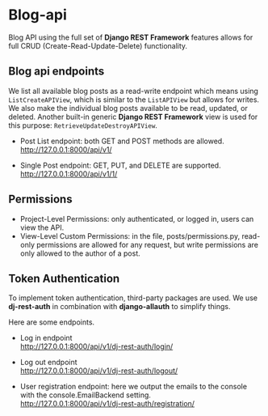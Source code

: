# Blog-api
Blog API using the full set of **Django REST Framework** features allows for full CRUD (Create-Read-Update-Delete) functionality. 

## Blog api endpoints 
We list all available blog posts as a read-write endpoint which means using `ListCreateAPIView`, which is similar to the `ListAPIView` but allows for writes. We also make the individual blog posts available to be read, updated, or deleted. Another built-in generic **Django REST Framework** view is used for this purpose: `RetrieveUpdateDestroyAPIView`.

* Post List endpoint: both GET and POST methods are allowed.  
http://127.0.0.1:8000/api/v1/

* Single Post endpoint: GET, PUT, and DELETE are supported.  
http://127.0.0.1:8000/api/v1/1/

##  Permissions

* Project-Level Permissions: only authenticated, or logged in, users can view the API.
* View-Level Custom Permissions: in the file, posts/permissions.py, read-only permissions are allowed for any request, but write permissions are only allowed to the author of a post.

## Token Authentication
To implement token authentication, third-party packages are used. We use **dj-rest-auth** in combination with **django-allauth** to simplify things.

Here are some endpoints.

* Log in endpoint  
http://127.0.0.1:8000/api/v1/dj-rest-auth/login/

* Log out endpoint  
http://127.0.0.1:8000/api/v1/dj-rest-auth/logout/

* User registration endpoint: here we output the emails to the console with the console.EmailBackend setting.  
http://127.0.0.1:8000/api/v1/dj-rest-auth/registration/  

